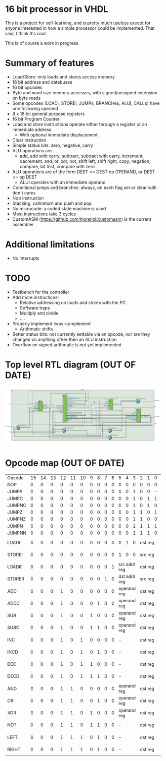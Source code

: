 # 16 bit processor in VHDL

This is a project for self-learning, and is pretty much useless except for
anyone interested in how a simple processor could be implemented.  That
said, I think it's cool.

This is of course a work in progress.

# Summary of features

* Load/Store: only loads and stores access memory
* 16 bit address and databuses
* 16 bit opcodes
* Byte and word size memory accesses, with signed/unsigned extension on byte reads
* Some opcodes (LOADI, STOREI, JUMPs, BRANCHes, ALUI, CALLs) have one following operand
* 8 x 16 bit general purpose registers
* 16 bit Program Counter
* Load and store instructions operate either through a register or an immediate address
  - With optional immediate displacement
* Clear instruction
* Simple status bits: zero, negative, carry
* ALU operations are
  - add, add with carry, subtract, subtract with carry, increment, decrement, and, or, xor, not, shift left, shift right, copy, negation, compare, bit test, compare with zero
* ALU operations are of the form DEST <= DEST op OPERAND, or DEST <= op DEST
  - ALUI operates with an immediate operand
* Conditional jumps and branches: always, on each flag set or clear with don't cares
* Nop instruction
* Stacking: call/return and push and pop
* No microcode: a coded state machine is used
* Most instructions take 3 cycles
* CustomASM (https://github.com/hlorenzi/customasm) is the current assembler

# Additional limitations

* No interrupts

# TODO

* Testbench for the controller
* Add more instructions!
  - Relative addressing on loads and stores with the PC
  - Software traps
  - Multiply and divide
  - ....
* Properly implement twos-complement
  - Arithmatic shifts
* Better status bits: not currently settable via an opcode, nor are they changed on anything other then an ALU instruction
* Overflow on signed arithmatic is not yet implemented

# Top level RTL diagram (OUT OF DATE)

![Top level RTL](docs/toplevel.png "Top level RTL")

# Opcode map (OUT OF DATE)

<table>
<tr>
<td width='10%'>Opcode</td>
<td width='5%'>15</td>
<td width='5%'>14</td>
<td width='5%'>13</td>
<td width='5%'>12</td>
<td width='5%'>11</td>
<td width='5%'>10</td>
<td width='5%'>9</td>
<td width='5%'>8</td>
<td width='5%'>7</td>
<td width='5%'>6</td>
<td width='5%'>5</td>
<td width='5%'>4</td>
<td width='5%'>3</td>
<td width='5%'>2</td>
<td width='5%'>1</td>
<td width='5%'>0</td>
<td width='10%'>Hex</td>
</tr>
<tr>
<td>NOP</td>
<td>0</td>
<td>0</td>
<td>0</td>
<td>0</td>
<td>0</td>
<td>0</td>
<td>0</td>
<td>0</td>
<td>0</td>
<td>0</td>
<td>0</td>
<td>0</td>
<td>0</td>
<td>0</td>
<td>0</td>
<td>0</td>
<td>0000</td>
</tr>
<tr>
<td>JUMPA</td>
<td>0</td>
<td>0</td>
<td>0</td>
<td>0</td>
<td>0</td>
<td>0</td>
<td>0</td>
<td>0</td>
<td>0</td>
<td>0</td>
<td>0</td>
<td>0</td>
<td>1</td>
<td>0</td>
<td>0</td>
<td>-</td>
<td>0008</td>
</tr>
<tr>
<td>JUMPC</td>
<td>0</td>
<td>0</td>
<td>0</td>
<td>0</td>
<td>0</td>
<td>0</td>
<td>0</td>
<td>0</td>
<td>0</td>
<td>0</td>
<td>0</td>
<td>0</td>
<td>1</td>
<td>0</td>
<td>1</td>
<td>1</td>
<td>000b</td>
</tr>
<tr>
<td>JUMPNC</td>
<td>0</td>
<td>0</td>
<td>0</td>
<td>0</td>
<td>0</td>
<td>0</td>
<td>0</td>
<td>0</td>
<td>0</td>
<td>0</td>
<td>0</td>
<td>0</td>
<td>1</td>
<td>0</td>
<td>1</td>
<td>0</td>
<td>000a</td>
</tr>
<tr>
<td>JUMPZ</td>
<td>0</td>
<td>0</td>
<td>0</td>
<td>0</td>
<td>0</td>
<td>0</td>
<td>0</td>
<td>0</td>
<td>0</td>
<td>0</td>
<td>0</td>
<td>0</td>
<td>1</td>
<td>1</td>
<td>0</td>
<td>1</td>
<td>000d</td>
</tr>
<tr>
<td>JUMPNZ</td>
<td>0</td>
<td>0</td>
<td>0</td>
<td>0</td>
<td>0</td>
<td>0</td>
<td>0</td>
<td>0</td>
<td>0</td>
<td>0</td>
<td>0</td>
<td>0</td>
<td>1</td>
<td>1</td>
<td>0</td>
<td>0</td>
<td>000c</td>
</tr>
<tr>
<td>JUMPN</td>
<td>0</td>
<td>0</td>
<td>0</td>
<td>0</td>
<td>0</td>
<td>0</td>
<td>0</td>
<td>0</td>
<td>0</td>
<td>0</td>
<td>0</td>
<td>0</td>
<td>1</td>
<td>1</td>
<td>1</td>
<td>1</td>
<td>000f</td>
</tr>
<tr>
<td>JUMPNN</td>
<td>0</td>
<td>0</td>
<td>0</td>
<td>0</td>
<td>0</td>
<td>0</td>
<td>0</td>
<td>0</td>
<td>0</td>
<td>0</td>
<td>0</td>
<td>0</td>
<td>1</td>
<td>1</td>
<td>1</td>
<td>0</td>
<td>000e</td>
</tr>
<tr>
<td>LOADI</td>
<td>0</td>
<td>0</td>
<td>0</td>
<td>0</td>
<td>0</td>
<td>0</td>
<td>0</td>
<td>0</td>
<td>0</td>
<td>0</td>
<td>0</td>
<td>1</td>
<td>0</td>
<td colspan='3'>dst reg</td>
<td>0010-0017</td>
</tr>
<tr>
<td>STOREI</td>
<td>0</td>
<td>0</td>
<td>0</td>
<td>0</td>
<td>0</td>
<td>0</td>
<td>0</td>
<td>0</td>
<td>0</td>
<td>0</td>
<td>1</td>
<td>0</td>
<td>0</td>
<td colspan='3'>src reg</td>
<td>0020-0027</td>
</tr>
<tr>
<td>LOADR</td>
<td>0</td>
<td>0</td>
<td>0</td>
<td>0</td>
<td>0</td>
<td>0</td>
<td>0</td>
<td>0</td>
<td>0</td>
<td>1</td>
<td colspan='3'>src addr reg</td>
<td colspan='3'>dst reg</td>
<td>0040-007f</td>
</tr>
<tr>
<td>STORER</td>
<td>0</td>
<td>0</td>
<td>0</td>
<td>0</td>
<td>0</td>
<td>0</td>
<td>0</td>
<td>0</td>
<td>1</td>
<td>0</td>
<td colspan='3'>dst addr reg</td>
<td colspan='3'>src reg</td>
<td>0080-00bf</td>
</tr>
<tr>
<td>ADD</td>
<td>0</td>
<td>0</td>
<td>0</td>
<td>1</td>
<td>0</td>
<td>0</td>
<td>0</td>
<td>0</td>
<td>0</td>
<td>0</td>
<td colspan='3'>operand reg</td>
<td colspan='3'>dst reg</td>
<td>1000-103f</td>
</tr>
<tr>
<td>ADDC</td>
<td>0</td>
<td>0</td>
<td>0</td>
<td>1</td>
<td>0</td>
<td>0</td>
<td>0</td>
<td>1</td>
<td>0</td>
<td>0</td>
<td colspan='3'>operand reg</td>
<td colspan='3'>dst reg</td>
<td>1100-113f</td>
</tr>
<tr>
<td>SUB</td>
<td>0</td>
<td>0</td>
<td>0</td>
<td>1</td>
<td>0</td>
<td>0</td>
<td>1</td>
<td>0</td>
<td>0</td>
<td>0</td>
<td colspan='3'>operand reg</td>
<td colspan='3'>dst reg</td>
<td>1200-123f</td>
</tr>
<tr>
<td>SUBC</td>
<td>0</td>
<td>0</td>
<td>0</td>
<td>1</td>
<td>0</td>
<td>0</td>
<td>1</td>
<td>1</td>
<td>0</td>
<td>0</td>
<td colspan='3'>operand reg</td>
<td colspan='3'>dst reg</td>
<td>1300-133f</td>
</tr>
<tr>
<td>INC</td>
<td>0</td>
<td>0</td>
<td>0</td>
<td>1</td>
<td>0</td>
<td>1</td>
<td>0</td>
<td>0</td>
<td>0</td>
<td>0</td>
<td colspan='3'>-</td>
<td colspan='3'>dst reg</td>
<td>1400-143f</td>
</tr>
<tr>
<td>INCD</td>
<td>0</td>
<td>0</td>
<td>0</td>
<td>1</td>
<td>0</td>
<td>1</td>
<td>0</td>
<td>1</td>
<td>0</td>
<td>0</td>
<td colspan='3'>-</td>
<td colspan='3'>dst reg</td>
<td>1500-153f</td>
</tr>
<tr>
<td>DEC</td>
<td>0</td>
<td>0</td>
<td>0</td>
<td>1</td>
<td>0</td>
<td>1</td>
<td>1</td>
<td>0</td>
<td>0</td>
<td>0</td>
<td colspan='3'>-</td>
<td colspan='3'>dst reg</td>
<td>1600-163f</td>
</tr>
<tr>
<td>DECD</td>
<td>0</td>
<td>0</td>
<td>0</td>
<td>1</td>
<td>0</td>
<td>1</td>
<td>1</td>
<td>1</td>
<td>0</td>
<td>0</td>
<td colspan='3'>-</td>
<td colspan='3'>dst reg</td>
<td>1700-173f</td>
</tr>
<tr>
<td>AND</td>
<td>0</td>
<td>0</td>
<td>0</td>
<td>1</td>
<td>1</td>
<td>0</td>
<td>0</td>
<td>0</td>
<td>0</td>
<td>0</td>
<td colspan='3'>operand reg</td>
<td colspan='3'>dst reg</td>
<td>1800-183f</td>
</tr>
<tr>
<td>OR</td>
<td>0</td>
<td>0</td>
<td>0</td>
<td>1</td>
<td>1</td>
<td>0</td>
<td>0</td>
<td>1</td>
<td>0</td>
<td>0</td>
<td colspan='3'>operand reg</td>
<td colspan='3'>dst reg</td>
<td>1900-193f</td>
</tr>
<tr>
<td>XOR</td>
<td>0</td>
<td>0</td>
<td>0</td>
<td>1</td>
<td>1</td>
<td>0</td>
<td>1</td>
<td>0</td>
<td>0</td>
<td>0</td>
<td colspan='3'>operand reg</td>
<td colspan='3'>dst reg</td>
<td>1a00-1a3f</td>
</tr>
<tr>
<td>NOT</td>
<td>0</td>
<td>0</td>
<td>0</td>
<td>1</td>
<td>1</td>
<td>0</td>
<td>1</td>
<td>1</td>
<td>0</td>
<td>0</td>
<td colspan='3'>-</td>
<td colspan='3'>dst reg</td>
<td>1b00-1b3f</td>
</tr>
<tr>
<td>LEFT</td>
<td>0</td>
<td>0</td>
<td>0</td>
<td>1</td>
<td>1</td>
<td>1</td>
<td>0</td>
<td>1</td>
<td>0</td>
<td>0</td>
<td colspan='3'>-</td>
<td colspan='3'>dst reg</td>
<td>1c00-1c3f</td>
</tr>
<tr>
<td>RIGHT</td>
<td>0</td>
<td>0</td>
<td>0</td>
<td>1</td>
<td>1</td>
<td>1</td>
<td>0</td>
<td>1</td>
<td>0</td>
<td>0</td>
<td colspan='3'>-</td>
<td colspan='3'>dst reg</td>
<td>1d00-1d3f</td>
</tr>
</table>
